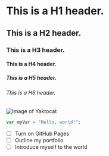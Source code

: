 # This is a H1 header.
## This is a H2 header.
### This is a H3 header.
#### This is a H4 header.
##### This is a H5 header.
###### This is a H6 header.

![Image of Yaktocat](https://octodex.github.com/images/yaktocat.png)

``` javascript
var myVar = "Hello, world!";
```

- [ ] Turn on GitHub Pages
- [ ] Outline my portfolio
- [ ] Introduce myself to the world
